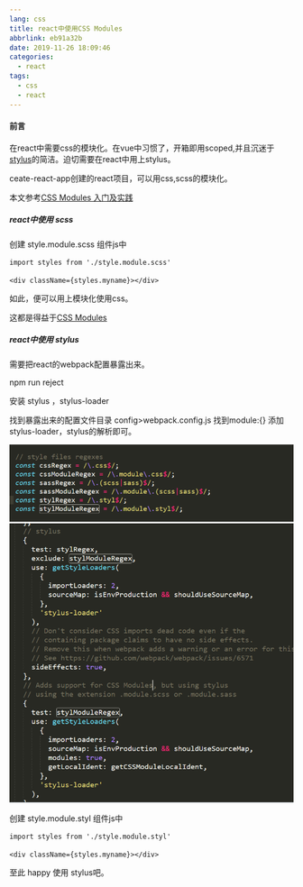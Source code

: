 ```yaml
---
lang: css
title: react中使用CSS Modules
abbrlink: eb91a32b
date: 2019-11-26 18:09:46
categories:
  - react
tags:
  - css 
  - react
---
```



#### 前言

在react中需要css的模块化。在vue中习惯了，开箱即用scoped,并且沉迷于[stylus](http://stylus-lang.com/)的简洁。迫切需要在react中用上stylus。

ceate-react-app创建的react项目，可以用css,scss的模块化。

本文参考[CSS Modules 入门及实践](http://www.alloyteam.com/2017/03/getting-started-with-css-modules-and-react-in-practice/#prettyPhoto)
<!--more-->

##### react中使用 scss
创建 style.module.scss
组件js中 
```
import styles from './style.module.scss'

<div className={styles.myname}></div>

```
如此，便可以用上模块化使用css。

这都是得益于[CSS Modules](https://github.com/css-modules/css-modules)

##### react中使用 stylus

需要把react的webpack配置暴露出来。

npm run reject

安装 stylus ，stylus-loader

找到暴露出来的配置文件目录 config>webpack.config.js
找到module:{} 添加 stylus-loader，stylus的解析即可。

![stylus配置](../../images/20191126_stylus.png)
![stylus配置](../../images/20191126_1_stylus.png)

创建 style.module.styl
组件js中 
```
import styles from './style.module.styl'

<div className={styles.myname}></div>

```
至此 happy 使用 stylus吧。








